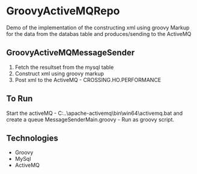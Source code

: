 GroovyActiveMQRepo
==================
Demo of the implementation of the constructing xml using groovy Markup for the data from the databas table and produces/sending to the ActiveMQ




GroovyActiveMQMessageSender
-------
1.	Fetch the resultset from the mysql table
2.	Construct xml using groovy markup
3.	Post xml to the ActiveMQ - CROSSING.HO.PERFORMANCE


To Run
-------
Start the activeMQ - C:\..\apache-activemq\bin\win64\activemq.bat and create a queue
MessageSenderMain.groovy  - Run as groovy  script.



Technologies
---------
- Groovy
- MySql
- ActiveMQ
